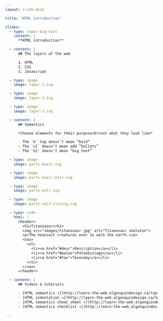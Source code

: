 ```yaml
---
layout: slide-deck

title: "HTML introduction"

slides:
  - type: super-big-text
    content: |
      **HTML introduction**

  - content: |
      ## The layers of the web

      1. HTML
      2. CSS
      3. Javascript

  - type: image
    image: layer-1.svg

  - type: image
    image: layer-2.svg

  - type: image
    image: layer-3.svg

  - content: |
      ## Semantics

      *Choose elements for their purpose<br>not what they look like*

      - The `b` tag doesn’t mean “bold”
      - The `ul` doesn’t mean add “bullets”
      - The `h1` doesn’t mean “big text”

  - type: image
    image: parts-basic.svg

  - type: image
    image: parts-basic-bits.svg

  - type: image
    image: parts-attr.svg

  - type: image
    image: parts-self-closing.svg

  - type: code
    html: |
      <header>
        <h1>Titanosaur</h1>
        <img src="images/titanosaur.jpg" alt="Titanosaur skeleton">
        <p>The heaviest creatures ever to walk the earth.</p>
        <nav>
          <ul>
            <li><a href="#desc">Description</a></li>
            <li><a href="#paleo">Paleobiology</a></li>
            <li><a href="#tax">Taxonomy</a></li>
          </ul>
        </nav>
      </header>

  - content: |
      ## Videos & tutorials

      - [HTML semantics ➔](http://learn-the-web.algonquindesign.ca/topics/html-semantics/)
      - [HTML indentation ➔](http://learn-the-web.algonquindesign.ca/topics/html-indentation/)
      - [HTML semantics cheat sheet ➔](http://learn-the-web.algonquindesign.ca/topics/html-semantics-cheat-sheet/)
      - [HTML semantics checklist ➔](http://learn-the-web.algonquindesign.ca/topics/html-semantics-checklist/)

---
```

